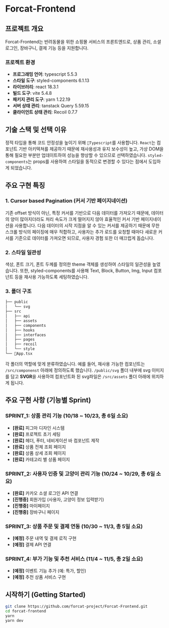 # Forcat-Frontend

## 프로젝트 개요
Forcat-Frontend는 반려동물을 위한 쇼핑몰 서비스의 프론트엔드로, 상품 관리, 소셜 로그인, 장바구니, 결제 기능 등을 지원합니다. 

### 프로젝트 환경
- **프로그래밍 언어**: typescript 5.5.3
- **스타일 도구**: styled-components 6.1.13
- **라이브러리**: react 18.3.1
- **빌드 도구**: vite 5.4.8
- **패키지 관리 도구**: yarn 1.22.19
- **서버 상태 관리**: tanstack Query 5.59.15
- **클라이언트 상태 관리**: Recoil 0.7.7

## 기술 스택 및 선택 이유
정적 타입을 통해 코드 안정성을 높이기 위해 `Typescript`를 사용합니다. `React`는 컴포넌트 기반 아키텍쳐를 제공하기 때문에 재사용성과 유지 보수성이 높고, 가상 DOM을 통해 필요한 부분만 업데이트하여 성능을 향상할 수 있으므로 선택하였습니다. `styled-components`는 props를 사용하여 스타일을 동적으로 변경할 수 있다는 점에서 도입하게 되었습니다. 

## 주요 구현 특징
### 1. Cursor based Pagination (커서 기반 페이지네이션)
기존 offset 방식이 아닌, 특정 커서를 기반으로 다음 데이터를 가져오기 때문에, 데이터의 양이 많아지더라도 처리 속도가 크게 떨어지지 않아 효율적인 커서 기반 페이지네이션을 사용합니다. 다음 데이터의 시작 지점을 알 수 있는 커서를 제공하기 때문에 무한 스크롤 방식의 페이징에 매우 적합하고, 사용자는 추가 로드를 요청할 때마다 새로운 커서를 기준으로 데이터를 가져오면 되므로, 사용자 경험 또한 더 매끄럽게 돕습니다.

### 2. 스타일 일관성
색상, 폰트 크기, 폰트 두께를 정의한 theme 객체를 생성하여 스타일의 일관성을 높였습니다. 또한, styled-components를 사용해 Text, Block, Button, Img, Input 컴포넌트 등을 재사용 가능하도록 세팅하였습니다.

### 3. 폴더 구조
```bash
├── public
│   └── svg
├── src
│   ├── api
│   ├── assets
│   ├── components
│   ├── hooks
│   ├── interfaces
│   ├── pages
│   ├── recoil
│   └── style
└── App.tsx
```

각 폴더의 역할에 맞게 분류하였습니다. 
예를 들어, 재사용 가능한 컴포넌트는 `/src/componenst` 아래에 정의하도록 했습니다.
`/public/svg` 폴더 내부에 svg 이미지를 담고 **SVGR**을 사용하여 컴포넌트화 된 svg파일은 `/src/assets` 폴더 아래에 위치하게 됩니다.

## 주요 구현 사항 (기능별 Sprint)
### SPRINT_1: 상품 관리 기능 (10/18 ~ 10/23, 총 6일 소요)
- **[완료]** 피그마 디자인 시스템
- **[완료]** 프로젝트 초기 세팅
- **[완료]** 헤더, 푸터, 네비게이션 바 컴포넌트 제작
- **[완료]** 상품 전체 조회 페이지
- **[완료]** 상품 상세 조회 페이지
- **[완료]** 카테고리 별 상품 페이지

### SPRINT_2: 사용자 인증 및 고양이 관리 기능 (10/24 ~ 10/29, 총 6일 소요)
- **[완료]** 카카오 소셜 로그인 API 연결
- **[진행중]** 회원가입 (사용자, 고양이 정보 입력받기)
- **[진행중]** 마이페이지
- **[진행중]** 장바구니 페이지

### SPRINT_3: 상품 주문 및 결제 연동 (10/30 ~ 11/3, 총 5일 소요)
- **[예정]** 주문 내역 및 결제 로직 구현
- **[예정]** 결제 API 연결

### SPRINT_4: 부가 기능 및 추천 서비스 (11/4 ~ 11/5, 총 2일 소요)
- **[예정]** 이벤트 기능 추가 (예: 특가, 할인)
- **[예정]** 추천 상품 서비스 구현

## 시작하기 (Getting Started)
   ```bash
   git clone https://github.com/forcat-project/Forcat-Frontend.git
   cd forcat-frontend
   yarn
   yarn dev
   ```
